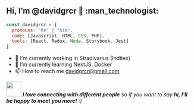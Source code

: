 <h2>  Hi, I’m @davidgrcr 👋 :man_technologist: </h2>


```javascript
const davidgrcr = {
  pronouns: "he" | "him",
  code: [Javascript, HTML, CSS, PHP],
  tools: [React, Redux, Node, Storybook, Jest]
}
```

- :office: I'm currently working in Stradivarius (Inditex)
- 🌱 I’m currently learning NextJS, Docker
- 📫 How to reach me davidgrcr@gmail.com

<img src="https://media.giphy.com/media/LnQjpWaON8nhr21vNW/giphy.gif" width="40"> <em><b>I love connecting with different people</b> so if you want to say <b>hi, I'll be happy to meet you more!</b> :)</em>


<!---

- 👋 Hi, I’m @davidgrcr
- 👀 I’m interested in ...
- 🌱 I’m currently learning ...
- 💞️ I’m looking to collaborate on ...
- 📫 How to reach me ...


davidgrcr/davidgrcr is a ✨ special ✨ repository because its `README.md` (this file) appears on your GitHub profile.
You can click the Preview link to take a look at your changes.
--->
